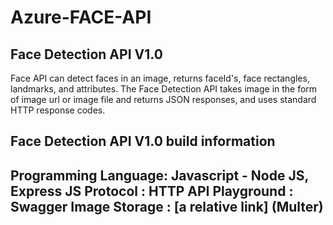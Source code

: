 # Azure-FACE-API

<h2> Face Detection API V1.0 </h2>

Face API can detect faces in an image, returns faceId's, face rectangles, landmarks, and attributes. The Face Detection API takes image in the form of image url or image file and returns JSON responses, and uses standard HTTP response codes. 

<h2> Face Detection API V1.0 build information <h2>
 
 Programming Language: Javascript - Node JS, Express JS 
 Protocol : HTTP 
 API Playground : Swagger
 Image Storage : [a relative link] (Multer) 
 
 
